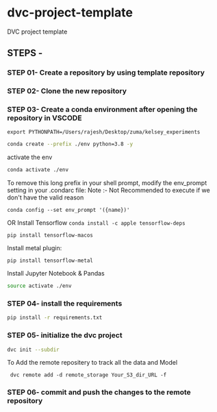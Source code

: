 # dvc-project-template
DVC project template

## STEPS -

### STEP 01- Create a repository by using template repository

### STEP 02- Clone the new repository

### STEP 03- Create a conda environment after opening the repository in VSCODE
```commandline
export PYTHONPATH=/Users/rajesh/Desktop/zuma/kelsey_experiments

```

```bash
conda create --prefix ./env python=3.8 -y
```
activate the env

```bash
conda activate ./env
```
To remove this long prefix in your shell prompt, modify the env_prompt setting in your .condarc file:
Note :- Not Recommended to execute if we don't have the valid reason

```commandline
conda config --set env_prompt '({name})'
```
OR
Install Tensorflow
``
conda install -c apple tensorflow-deps
``
```commandline
pip install tensorflow-macos
```
Install metal plugin:
```commandline
pip install tensorflow-metal
```
Install Jupyter Notebook & Pandas

```bash
source activate ./env
```

### STEP 04- install the requirements
```bash
pip install -r requirements.txt
```

### STEP 05- initialize the dvc project
```bash
dvc init --subdir
```

To Add the remote repositery to track all the data and Model 

```commandline
 dvc remote add -d remote_storage Your_S3_dir_URL -f
```

### STEP 06- commit and push the changes to the remote repository